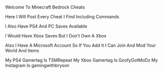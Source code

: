 Welcome To Minecraft Bedrock Cheats

Here I Will Post Every Cheat I Find Including Commands

I Also Have PS4 And PC Saves Available

I Would Have Xbox Saves But I Don't Own A Xbox

Also I Have A Microsoft Account So If You Add It I Can Join And Mod Your World And Items 

My PS4 Gamertag Is TSMRepeat
My Xbox Gamertag Is GoofyGotMoDz
My Instagram Is gamingwithbryson
